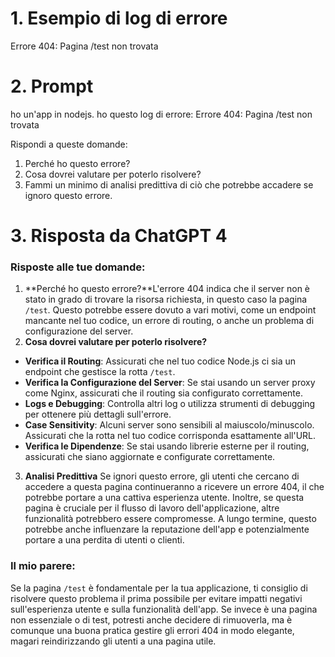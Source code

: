 # 1. Esempio di log di errore

Errore 404: Pagina /test non trovata

# 2. Prompt

ho un'app in nodejs.
ho questo log di errore:
Errore 404: Pagina /test non trovata

Rispondi a queste domande:

1. Perché ho questo errore?
2. Cosa dovrei valutare per poterlo risolvere?
3. Fammi un minimo di analisi predittiva di ciò che potrebbe accadere se ignoro questo errore.

# 3. Risposta da ChatGPT 4

### Risposte alle tue domande:

1. **Perché ho questo errore?**L'errore 404 indica che il server non è stato in grado di trovare la risorsa richiesta, in questo caso la pagina `/test`. Questo potrebbe essere dovuto a vari motivi, come un endpoint mancante nel tuo codice, un errore di routing, o anche un problema di configurazione del server.
2. **Cosa dovrei valutare per poterlo risolvere?**

- **Verifica il Routing**: Assicurati che nel tuo codice Node.js ci sia un endpoint che gestisce la rotta `/test`.
- **Verifica la Configurazione del Server**: Se stai usando un server proxy come Nginx, assicurati che il routing sia configurato correttamente.
- **Logs e Debugging**: Controlla altri log o utilizza strumenti di debugging per ottenere più dettagli sull'errore.
- **Case Sensitivity**: Alcuni server sono sensibili al maiuscolo/minuscolo. Assicurati che la rotta nel tuo codice corrisponda esattamente all'URL.
- **Verifica le Dipendenze**: Se stai usando librerie esterne per il routing, assicurati che siano aggiornate e configurate correttamente.

3. **Analisi Predittiva**
   Se ignori questo errore, gli utenti che cercano di accedere a questa pagina continueranno a ricevere un errore 404, il che potrebbe portare a una cattiva esperienza utente. Inoltre, se questa pagina è cruciale per il flusso di lavoro dell'applicazione, altre funzionalità potrebbero essere compromesse. A lungo termine, questo potrebbe anche influenzare la reputazione dell'app e potenzialmente portare a una perdita di utenti o clienti.

### Il mio parere:

Se la pagina `/test` è fondamentale per la tua applicazione, ti consiglio di risolvere questo problema il prima possibile per evitare impatti negativi sull'esperienza utente e sulla funzionalità dell'app. Se invece è una pagina non essenziale o di test, potresti anche decidere di rimuoverla, ma è comunque una buona pratica gestire gli errori 404 in modo elegante, magari reindirizzando gli utenti a una pagina utile.
